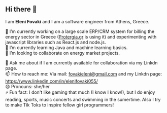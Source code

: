 ## Hi there 👋
I am <b>Eleni Fovaki</b> and I am a software engineer from Athens, Greece. 
<!--
**EleniFovaki/EleniFovaki** is a ✨ _special_ ✨ repository because its `README.md` (this file) appears on your GitHub profile.

Here are some ideas to get you started:-->

 🔭 I’m currently working on a large scale ERP/CRM system for billing the energy sector in Greece ([Protergia.gr](https://www.protergia.gr/) is using it) and experimenting with javascript libraries such as React.js and node.js. </br>
 🌱 I’m currently learning Java and machine learning basics.</br>
 👯 I’m looking to collaborate on energy market projects.

💬 Ask me about if I am currently available for collaboration via my Linkdn page.</br>
📫 How to reach me: Via mail: fovakieleni@gmail.com and my Linkdn page: https://www.linkedin.com/in/elenifovaki055/</br>
😄 Pronouns: she/her</br>
⚡ Fun fact: I don't like gaming that much (I know I know!), but I do enjoy reading, sports, music concerts and swimming in the sumertime. Also I try to make Tik Toks to inspire fellow girl programmers!

